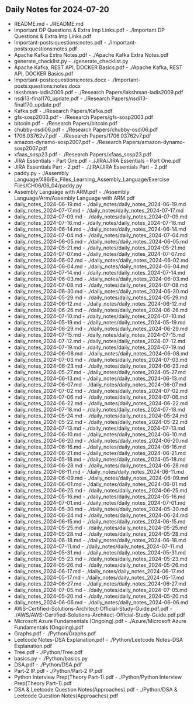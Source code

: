 ## Daily Notes for 2024-07-20

- README.md - ./README.md
- Important DP Questions & Extra Imp Links.pdf - ./Important DP Questions & Extra Imp Links.pdf
- Important-posts:questions:notes.pdf - ./Important-posts:questions:notes.pdf
- Apache Kafka Extra Notes.pdf - ./Apache Kafka Extra Notes.pdf
- generate_checklist.py - ./generate_checklist.py
- Apache Kafka, REST API, DOCKER Basics.pdf - ./Apache Kafka, REST API, DOCKER Basics.pdf
- Important-posts:questions:notes.docx - ./Important-posts:questions:notes.docx
- lakshman-ladis2009.pdf - ./Research Papers/lakshman-ladis2009.pdf
- nsdi13-final170_update.pdf - ./Research Papers/nsdi13-final170_update.pdf
- Kafka.pdf - ./Research Papers/Kafka.pdf
- gfs-sosp2003.pdf - ./Research Papers/gfs-sosp2003.pdf
- bitcoin.pdf - ./Research Papers/bitcoin.pdf
- chubby-osdi06.pdf - ./Research Papers/chubby-osdi06.pdf
- 1706.03762v7.pdf - ./Research Papers/1706.03762v7.pdf
- amazon-dynamo-sosp2007.pdf - ./Research Papers/amazon-dynamo-sosp2007.pdf
- xfaas_sosp23.pdf - ./Research Papers/xfaas_sosp23.pdf
- JIRA Essentials - Part One.pdf - ./JIRA/JIRA Essentials - Part One.pdf
- JIRA Essentials Part - 2.pdf - ./JIRA/JIRA Essentials Part - 2.pdf
- paddy.py - ./Assembly Language/X86/Ex_Files_Learning_Assembly_Language/Exercise Files/CH06/06_04/paddy.py
- Assembly Language with ARM.pdf - ./Assembly Language/Arm/Assembly Language with ARM.pdf
- daily_notes_2024-06-19.md - ./daily_notes/daily_notes_2024-06-19.md
- daily_notes_2024-07-17.md - ./daily_notes/daily_notes_2024-07-17.md
- daily_notes_2024-07-09.md - ./daily_notes/daily_notes_2024-07-09.md
- daily_notes_2024-07-16.md - ./daily_notes/daily_notes_2024-07-16.md
- daily_notes_2024-06-14.md - ./daily_notes/daily_notes_2024-06-14.md
- daily_notes_2024-07-04.md - ./daily_notes/daily_notes_2024-07-04.md
- daily_notes_2024-06-05.md - ./daily_notes/daily_notes_2024-06-05.md
- daily_notes_2024-05-21.md - ./daily_notes/daily_notes_2024-05-21.md
- daily_notes_2024-07-07.md - ./daily_notes/daily_notes_2024-07-07.md
- daily_notes_2024-06-02.md - ./daily_notes/daily_notes_2024-06-02.md
- daily_notes_2024-06-04.md - ./daily_notes/daily_notes_2024-06-04.md
- daily_notes_2024-07-14.md - ./daily_notes/daily_notes_2024-07-14.md
- daily_notes_2024-06-03.md - ./daily_notes/daily_notes_2024-06-03.md
- daily_notes_2024-07-08.md - ./daily_notes/daily_notes_2024-07-08.md
- daily_notes_2024-06-30.md - ./daily_notes/daily_notes_2024-06-30.md
- daily_notes_2024-05-29.md - ./daily_notes/daily_notes_2024-05-29.md
- daily_notes_2024-06-12.md - ./daily_notes/daily_notes_2024-06-12.md
- daily_notes_2024-06-26.md - ./daily_notes/daily_notes_2024-06-26.md
- daily_notes_2024-07-10.md - ./daily_notes/daily_notes_2024-07-10.md
- daily_notes_2024-05-19.md - ./daily_notes/daily_notes_2024-05-19.md
- daily_notes_2024-06-29.md - ./daily_notes/daily_notes_2024-06-29.md
- daily_notes_2024-07-15.md - ./daily_notes/daily_notes_2024-07-15.md
- daily_notes_2024-07-12.md - ./daily_notes/daily_notes_2024-07-12.md
- daily_notes_2024-07-19.md - ./daily_notes/daily_notes_2024-07-19.md
- daily_notes_2024-06-08.md - ./daily_notes/daily_notes_2024-06-08.md
- daily_notes_2024-07-03.md - ./daily_notes/daily_notes_2024-07-03.md
- daily_notes_2024-06-23.md - ./daily_notes/daily_notes_2024-06-23.md
- daily_notes_2024-05-27.md - ./daily_notes/daily_notes_2024-05-27.md
- daily_notes_2024-06-13.md - ./daily_notes/daily_notes_2024-06-13.md
- daily_notes_2024-06-07.md - ./daily_notes/daily_notes_2024-06-07.md
- daily_notes_2024-07-02.md - ./daily_notes/daily_notes_2024-07-02.md
- daily_notes_2024-07-06.md - ./daily_notes/daily_notes_2024-07-06.md
- daily_notes_2024-06-22.md - ./daily_notes/daily_notes_2024-06-22.md
- daily_notes_2024-07-18.md - ./daily_notes/daily_notes_2024-07-18.md
- daily_notes_2024-05-24.md - ./daily_notes/daily_notes_2024-05-24.md
- daily_notes_2024-05-22.md - ./daily_notes/daily_notes_2024-05-22.md
- daily_notes_2024-07-13.md - ./daily_notes/daily_notes_2024-07-13.md
- daily_notes_2024-06-10.md - ./daily_notes/daily_notes_2024-06-10.md
- daily_notes_2024-06-20.md - ./daily_notes/daily_notes_2024-06-20.md
- daily_notes_2024-06-16.md - ./daily_notes/daily_notes_2024-06-16.md
- daily_notes_2024-06-21.md - ./daily_notes/daily_notes_2024-06-21.md
- daily_notes_2024-05-18.md - ./daily_notes/daily_notes_2024-05-18.md
- daily_notes_2024-06-28.md - ./daily_notes/daily_notes_2024-06-28.md
- daily_notes_2024-06-11.md - ./daily_notes/daily_notes_2024-06-11.md
- daily_notes_2024-06-09.md - ./daily_notes/daily_notes_2024-06-09.md
- daily_notes_2024-06-01.md - ./daily_notes/daily_notes_2024-06-01.md
- daily_notes_2024-06-25.md - ./daily_notes/daily_notes_2024-06-25.md
- daily_notes_2024-05-16.md - ./daily_notes/daily_notes_2024-05-16.md
- daily_notes_2024-07-01.md - ./daily_notes/daily_notes_2024-07-01.md
- daily_notes_2024-05-30.md - ./daily_notes/daily_notes_2024-05-30.md
- daily_notes_2024-06-24.md - ./daily_notes/daily_notes_2024-06-24.md
- daily_notes_2024-06-15.md - ./daily_notes/daily_notes_2024-06-15.md
- daily_notes_2024-05-25.md - ./daily_notes/daily_notes_2024-05-25.md
- daily_notes_2024-05-28.md - ./daily_notes/daily_notes_2024-05-28.md
- daily_notes_2024-06-18.md - ./daily_notes/daily_notes_2024-06-18.md
- daily_notes_2024-07-11.md - ./daily_notes/daily_notes_2024-07-11.md
- daily_notes_2024-05-31.md - ./daily_notes/daily_notes_2024-05-31.md
- daily_notes_2024-05-23.md - ./daily_notes/daily_notes_2024-05-23.md
- daily_notes_2024-05-26.md - ./daily_notes/daily_notes_2024-05-26.md
- daily_notes_2024-06-17.md - ./daily_notes/daily_notes_2024-06-17.md
- daily_notes_2024-05-17.md - ./daily_notes/daily_notes_2024-05-17.md
- daily_notes_2024-06-27.md - ./daily_notes/daily_notes_2024-06-27.md
- daily_notes_2024-07-05.md - ./daily_notes/daily_notes_2024-07-05.md
- daily_notes_2024-05-20.md - ./daily_notes/daily_notes_2024-05-20.md
- daily_notes_2024-06-06.md - ./daily_notes/daily_notes_2024-06-06.md
- AWS-Certified-Solutions-Architect-Official-Study-Guide.pdf.pdf - ./AWS/AWS-Certified-Solutions-Architect-Official-Study-Guide.pdf.pdf
- Microsoft Azure Fundamentals (Ongoing).pdf - ./Azure/Microsoft Azure Fundamentals (Ongoing).pdf
- Graphs.pdf - ./Python/Graphs.pdf
- Leetcode Notes-DSA Explanation.pdf - ./Python/Leetcode Notes-DSA Explanation.pdf
- Tree.pdf - ./Python/Tree.pdf
- basics.py - ./Python/basics.py
- DSA.pdf - ./Python/DSA.pdf
- Part-2 IP.pdf - ./Python/Part-2 IP.pdf
- Python Interview Prep(Theory Part-1).pdf - ./Python/Python Interview Prep(Theory Part-1).pdf
- DSA & Leetcode Question Notes(Approaches).pdf - ./Python/DSA & Leetcode Question Notes(Approaches).pdf
